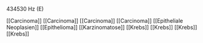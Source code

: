 434530 Hz (E)

[[Carcinoma]]
[[Carcinoma]]
[[Carcinoma]]
[[Carcinoma]]
[[Epitheliale Neoplasien]]
[[Epithelioma]]
[[Karzinomatose]]
[[Krebs]]
[[Krebs]]
[[Krebs]]
[[Krebs]]
